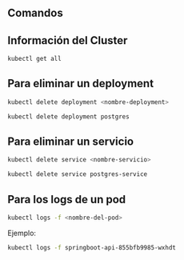 ## Comandos

## Información del Cluster

```sh
kubectl get all 
```

## Para eliminar un deployment

```sh
kubectl delete deployment <nombre-deployment>
```

```sh
kubectl delete deployment postgres
```

## Para eliminar un servicio

```sh
kubectl delete service <nombre-servicio>
```
```sh
kubectl delete service postgres-service
```
## Para los logs de un pod 

```sh
kubectl logs -f <nombre-del-pod>
```
Ejemplo: 
```sh
kubectl logs -f springboot-api-855bfb9985-wxhdt
```